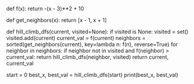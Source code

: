 
def f(x):
    return -(x - 3)**2 + 10

def get_neighbors(x):
    return [x - 1, x + 1]

def hill_climb_dfs(current, visited=None):
    if visited is None:
        visited = set()
    visited.add(current)
    current_val = f(current)
    neighbors = sorted(get_neighbors(current), key=lambda n: f(n), reverse=True)
    for neighbor in neighbors:
        if neighbor not in visited and f(neighbor) > current_val:
            return hill_climb_dfs(neighbor, visited)
    return current, current_val

start = 0
best_x, best_val = hill_climb_dfs(start)
print(best_x, best_val)
